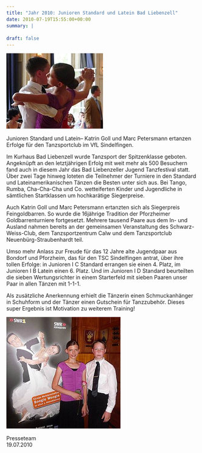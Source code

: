 ```yaml
---
title: "Jahr 2010: Junioren Standard und Latein Bad Liebenzell"
date: 2010-07-19T15:55:00+00:00
summary: |
    
draft: false
---
```


![Katrin & Marc](100719_1.jpg)

Junioren Standard und Latein– Katrin Goll und Marc Petersmann ertanzen Erfolge für den Tanzsportclub im VfL Sindelfingen.

Im Kurhaus Bad Liebenzell wurde Tanzsport der Spitzenklasse geboten. Angeknüpft an den letztjährigen Erfolg  mit weit mehr als 500 Besuchern fand auch in diesem Jahr das Bad Liebenzeller Jugend Tanzfestival statt. Über zwei Tage hinweg loteten die Teilnehmer der Turniere in den Standard und Lateinamerikanischen Tänzen die Besten unter sich aus. Bei Tango, Rumba, Cha-Cha-Cha und Co. wetteiferten Kinder und Jugendliche in sämtlichen Startklassen um hochkarätige Siegerpreise.

Auch Katrin Goll und Marc Petersmann ertanzten sich als Siegerpreis Feingoldbarren. So wurde die 16jährige Tradition der Pforzheimer Goldbarrenturniere fortgesetzt. Mehrere tausend Paare aus dem In- und Ausland nahmen bereits an der gemeinsamen Veranstaltung des Schwarz-Weiss-Club, dem Tanzsportzentrum Calw und dem Tanzsportclub Neuenbürg-Straubenhardt teil.

Umso mehr Anlass zur Freude für das 12 Jahre alte Jugendpaar aus Bondorf und Pforzheim, das für den TSC Sindelfingen antrat, über ihre tollen Erfolge: in Junioren I C Standard errangen sie einen 4. Platz, im Junioren I B Latein einen 6. Platz. Und im Junioren I D Standard beurteilten die sieben Wertungsrichter in einem Starterfeld mit sieben Paaren unser Paar in allen Tänzen mit 1-1-1.

Als zusätzliche Anerkennung erhielt die Tänzerin einen Schmuckanhänger in Schuhform und der Tänzer einen Gutschein für Tanzzubehör. Dieses super Ergebnis ist Motivation zu weiterem Training!

![Katrin & Marc](100719_2.jpg)

Presseteam  
 19.07.2010


